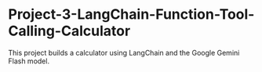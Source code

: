 # Project-3-LangChain-Function-Tool-Calling-Calculator
This project builds a calculator using LangChain and the Google Gemini Flash model.
